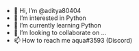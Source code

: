 - 👋 Hi, I’m @aditya80404
- 👀 I’m interested in Python
- 🌱 I’m currently learning Python
- 💞️ I’m looking to collaborate on ...
- 📫 How to reach me aqua#3593 (Discord)

<!---
aditya80404/aditya80404 is a ✨ special ✨ repository because its `README.md` (this file) appears on your GitHub profile.
You can click the Preview link to take a look at your changes.
--->
